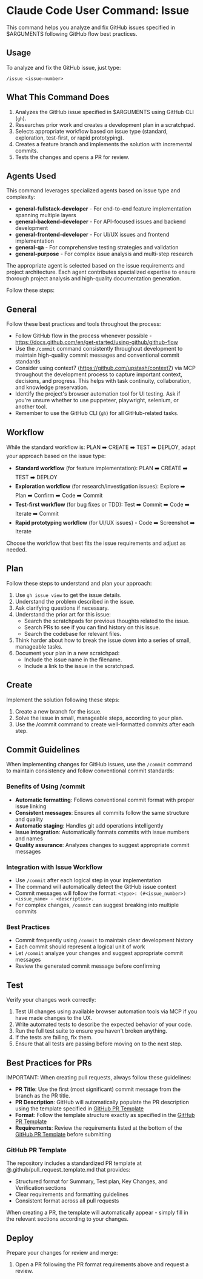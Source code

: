# Claude Code User Command: Issue

This command helps you analyze and fix GitHub issues specified in $ARGUMENTS following GitHub flow best practices.

## Usage

To analyze and fix the GitHub issue, just type:

```
/issue <issue-number>
```

## What This Command Does

1. Analyzes the GitHub issue specified in $ARGUMENTS using GitHub CLI (`gh`).
2. Researches prior work and creates a development plan in a scratchpad.
3. Selects appropriate workflow based on issue type (standard, exploration, test-first, or rapid prototyping).
4. Creates a feature branch and implements the solution with incremental commits.
5. Tests the changes and opens a PR for review.

## Agents Used

This command leverages specialized agents based on issue type and complexity:

- **general-fullstack-developer** - For end-to-end feature implementation spanning multiple layers
- **general-backend-developer** - For API-focused issues and backend development
- **general-frontend-developer** - For UI/UX issues and frontend implementation
- **general-qa** - For comprehensive testing strategies and validation
- **general-purpose** - For complex issue analysis and multi-step research

The appropriate agent is selected based on the issue requirements and project architecture. Each agent contributes specialized expertise to ensure thorough project analysis and high-quality documentation generation.

Follow these steps:

## General

Follow these best practices and tools throughout the process:

- Follow GitHub flow in the process whenever possible - https://docs.github.com/en/get-started/using-github/github-flow
- Use the `/commit` command consistently throughout development to maintain high-quality commit messages and conventional commit standards
- Consider using context7 (https://github.com/upstash/context7) via MCP throughout the development process to capture important context, decisions, and progress. This helps with task continuity, collaboration, and knowledge preservation.
- Identify the project's browser automation tool for UI testing. Ask if you're unsure whether to use puppeteer, playwright, selenium, or another tool.
- Remember to use the GitHub CLI (`gh`) for all GitHub-related tasks.

## Workflow

While the standard workflow is: PLAN ➡️ CREATE ➡️ TEST ➡️ DEPLOY, adapt your approach based on the issue type:

- **Standard workflow** (for feature implementation): PLAN ➡️ CREATE ➡️ TEST ➡️ DEPLOY
- **Exploration workflow** (for research/investigation issues): Explore ➡️ Plan ➡️ Confirm ➡️ Code ➡️ Commit
- **Test-first workflow** (for bug fixes or TDD): Test ➡️ Commit ➡️ Code ➡️ Iterate ➡️ Commit
- **Rapid prototyping workflow** (for UI/UX issues) - Code ➡️ Screenshot ➡️ Iterate

Choose the workflow that best fits the issue requirements and adjust as needed.

## Plan

Follow these steps to understand and plan your approach:

1. Use `gh issue view` to get the issue details.
2. Understand the problem described in the issue.
3. Ask clarifying questions if necessary.
4. Understand the prior art for this issue:
    - Search the scratchpads for previous thoughts related to the issue.
    - Search PRs to see if you can find history on this issue.
    - Search the codebase for relevant files.
5. Think harder about how to break the issue down into a series of small, manageable tasks.
6. Document your plan in a new scratchpad:
    - Include the issue name in the filename.
    - Include a link to the issue in the scratchpad.

## Create

Implement the solution following these steps:

1. Create a new branch for the issue.
2. Solve the issue in small, manageable steps, according to your plan.
3. Use the /commit command to create well-formatted commits after each step.

## Commit Guidelines

When implementing changes for GitHub issues, use the `/commit` command to maintain consistency and follow conventional commit standards:

### Benefits of Using /commit
- **Automatic formatting**: Follows conventional commit format with proper issue linking
- **Consistent messages**: Ensures all commits follow the same structure and quality
- **Automatic staging**: Handles git add operations intelligently
- **Issue integration**: Automatically formats commits with issue numbers and names
- **Quality assurance**: Analyzes changes to suggest appropriate commit messages

### Integration with Issue Workflow
- Use `/commit` after each logical step in your implementation
- The command will automatically detect the GitHub issue context
- Commit messages will follow the format: `<type>: (#<issue_number>) <issue_name> - <description>.`
- For complex changes, `/commit` can suggest breaking into multiple commits

### Best Practices
- Commit frequently using `/commit` to maintain clear development history
- Each commit should represent a logical unit of work
- Let `/commit` analyze your changes and suggest appropriate commit messages
- Review the generated commit message before confirming

## Test

Verify your changes work correctly:

1. Test UI changes using available browser automation tools via MCP if you have made changes to the UX.
2. Write automated tests to describe the expected behavior of your code.
3. Run the full test suite to ensure you haven't broken anything.
4. If the tests are failing, fix them.
5. Ensure that all tests are passing before moving on to the next step.

## Best Practices for PRs

IMPORTANT: When creating pull requests, always follow these guidelines:

- **PR Title**: Use the first (most significant) commit message from the branch as the PR title.
- **PR Description**: GitHub will automatically populate the PR description using the template specified in [GitHub PR Template](#GitHub-PR-Template)
- **Format**: Follow the template structure exactly as specified in the [GitHub PR Template](#GitHub-PR-Template)
- **Requirements**: Review the requirements listed at the bottom of the [GitHub PR Template](#GitHub-PR-Template) before submitting

### GitHub PR Template
The repository includes a standardized PR template at @.github/pull_request_template.md that provides:
- Structured format for Summary, Test plan, Key Changes, and Verification sections
- Clear requirements and formatting guidelines
- Consistent format across all pull requests

When creating a PR, the template will automatically appear - simply fill in the relevant sections according to your changes.

## Deploy

Prepare your changes for review and merge:

1. Open a PR following the PR format requirements above and request a review.